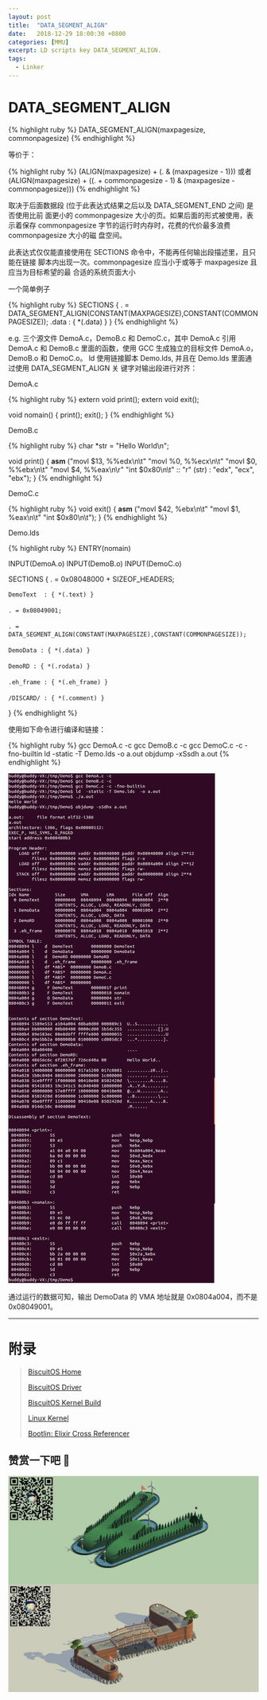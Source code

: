 ```yaml
---
layout: post
title:  "DATA_SEGMENT_ALIGN"
date:   2018-12-29 18:00:30 +0800
categories: [MMU]
excerpt: LD scripts key DATA_SEGMENT_ALIGN.
tags:
  - Linker
---
```


# DATA_SEGMENT_ALIGN

{% highlight ruby %}
DATA_SEGMENT_ALIGN(maxpagesize, commonpagesize)
{% endhighlight %}

等价于：

{% highlight ruby %}
(ALIGN(maxpagesize) + (. & (maxpagesize - 1)))
或者
(ALIGN(maxpagesize) + ((. + commonpagesize - 1) & (maxpagesize - commonpagesize)))
{% endhighlight %}

取决于后面数据段 (位于此表达式结果之后以及 DATA_SEGMENT_END 之间) 是否使用比前
面更小的 commonpagesize 大小的页。如果后面的形式被使用，表示着保存 
commonpagesize 字节的运行时内存时，花费的代价最多浪费 commonpagesize 大小的磁
盘空间。

此表达式仅仅能直接使用在 SECTIONS 命令中，不能再任何输出段描述里，且只能在链接
脚本内出现一次。commonpagesize 应当小于或等于 maxpagesize 且应当为目标希望的最
合适的系统页面大小

一个简单例子

{% highlight ruby %}
SECTIONS
{
    . = DATA_SEGMENT_ALIGN(CONSTANT(MAXPAGESIZE),CONSTANT(COMMONPAGESIZE));
    .data : { *(.data) }
}
{% endhighlight %}

e.g. 三个源文件 DemoA.c，DemoB.c 和 DemoC.c，其中 DemoA.c 引用 DemoA.c 和 
DemoB.c 里面的函数，使用 GCC 生成独立的目标文件 DemoA.o，DemoB.o 和 DemoC.o。
ld 使用链接脚本 Demo.lds, 并且在 Demo.lds 里面通过使用 DATA_SEGMENT_ALIGN 关
键字对输出段进行对齐：

DemoA.c

{% highlight ruby %}
extern void print();
extern void exit();

void nomain()
{
    print();
    exit();
}
{% endhighlight %}

DemoB.c

{% highlight ruby %}
char *str = "Hello World\n";

void print()
{
    __asm__ ("movl $13, %%edx\n\t"
             "movl %0, %%ecx\n\t"
             "movl $0, %%ebx\n\t"
             "movl $4, %%eax\n\r"
             "int $0x80\n\t"
             :: "r" (str) : "edx", "ecx", "ebx");
}
{% endhighlight %}

DemoC.c

{% highlight ruby %}
void exit()
{
    __asm__ ("movl $42, %ebx\n\t"
             "movl $1, %eax\n\t"
             "int $0x80\n\t");
}
{% endhighlight %}

Demo.lds 

{% highlight ruby %}
ENTRY(nomain)

INPUT(DemoA.o)
INPUT(DemoB.o)
INPUT(DemoC.o)

SECTIONS
{
    . = 0x08048000 + SIZEOF_HEADERS;

    DemoText  : { *(.text) }

    . = 0x08049001;

    . = DATA_SEGMENT_ALIGN(CONSTANT(MAXPAGESIZE),CONSTANT(COMMONPAGESIZE));

    DemoData : { *(.data) }

    DemoRD : { *(.rodata) }

    .eh_frame : { *(.eh_frame) }

    /DISCARD/ : { *(.comment) }
}
{% endhighlight %}

使用如下命令进行编译和链接：

{% highlight ruby %}
gcc DemoA.c -c
gcc DemoB.c -c
gcc DemoC.c -c -fno-builtin
ld -static -T Demo.lds -o a.out
objdump -xSsdh a.out
{% endhighlight %}

![LD](/assets/PDB/BiscuitOS/kernel/BUD000028.png)

通过运行的数据可知，输出 DemoData 的 VMA 地址就是 0x0804a004，而不是 
0x08049001。

-----------------------------------------------

# <span id="附录">附录</span>

> [BiscuitOS Home](https://biscuitos.github.io/)
>
> [BiscuitOS Driver](/blog/BiscuitOS_Catalogue/)
>
> [BiscuitOS Kernel Build](/blog/Kernel_Build/)
>
> [Linux Kernel](https://www.kernel.org/)
>
> [Bootlin: Elixir Cross Referencer](https://elixir.bootlin.com/linux/latest/source)

## 赞赏一下吧 🙂

![MMU](/assets/PDB/BiscuitOS/kernel/HAB000036.jpg)
